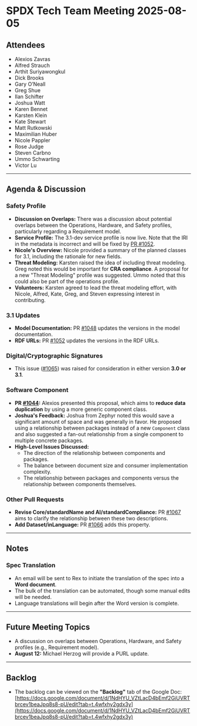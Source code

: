 # SPDX Tech Team Meeting 2025-08-05


## Attendees

* Alexios Zavras
* Alfred Strauch
* Arthit Suriyawongkul
* Dick Brooks
* Gary O’Neall
* Greg Shue
* Ilan Schifter
* Joshua Watt
* Karen Bennet
* Karsten Klein
* Kate Stewart
* Matt Rutkowski
* Maximilian Huber
* Nicole Pappler
* Rose Judge
* Steven Carbno
* Ummo Schwarting
* Victor Lu

---

## Agenda & Discussion

### Safety Profile

* **Discussion on Overlaps:** There was a discussion about potential overlaps between the Operations, Hardware, and Safety profiles, particularly regarding a Requirement model.
* **Service Profile:** The 3.1-dev service profile is now live. Note that the IRI in the metadata is incorrect and will be fixed by [PR #1052](https://github.com/spdx/spdx-3-model/pull/1052).
* **Nicole's Overview:** Nicole provided a summary of the planned classes for 3.1, including the rationale for new fields.
* **Threat Modeling:** Karsten raised the idea of including threat modeling. Greg noted this would be important for **CRA compliance**. A proposal for a new "Threat Modeling" profile was suggested. Ummo noted that this could also be part of the operations profile.
* **Volunteers:** Karsten agreed to lead the threat modeling effort, with Nicole, Alfred, Kate, Greg, and Steven expressing interest in contributing.

### 3.1 Updates

* **Model Documentation:** PR [\#1048](https://github.com/spdx/spdx-3-model/pull/1048) updates the versions in the model documentation.
* **RDF URLs:** PR [\#1052](https://github.com/spdx/spdx-3-model/pull/1052) updates the versions in the RDF URLs.

### Digital/Cryptographic Signatures

* This issue ([\#1065](https://github.com/spdx/spdx-3-model/issues/1065)) was raised for consideration in either version **3.0 or 3.1**.

### Software Component

* **PR [\#1044](https://github.com/spdx/spdx-3-model/pull/1044):** Alexios presented this proposal, which aims to **reduce data duplication** by using a more generic component class.
* **Joshua's Feedback:** Joshua from Zephyr noted this would save a significant amount of space and was generally in favor. He proposed using a relationship between packages instead of a new `Component` class and also suggested a fan-out relationship from a single component to multiple concrete packages.
* **High-Level Issues Discussed:**
    * The direction of the relationship between components and packages.
    * The balance between document size and consumer implementation complexity.
    * The relationship between packages and components versus the relationship between components themselves.

### Other Pull Requests

* **Revise Core/standardName and AI/standardCompliance:** PR [\#1067](https://github.com/spdx/spdx-3-model/pull/1067) aims to clarify the relationship between these two descriptions.
* **Add Dataset/inLanguage:** PR [\#1066](https://github.com/spdx/spdx-3-model/pull/1066) adds this property.

---

## Notes

### Spec Translation

* An email will be sent to Rex to initiate the translation of the spec into a **Word document**.
* The bulk of the translation can be automated, though some manual edits will be needed.
* Language translations will begin after the Word version is complete.

---

## Future Meeting Topics

* A discussion on overlaps between Operations, Hardware, and Safety profiles (e.g., Requirement model).
* **August 12:** Michael Herzog will provide a PURL update.

---

## Backlog

* The backlog can be viewed on the **"Backlog"** tab of the Google Doc: [https://docs.google.com/document/d/1NdHYU_VZtLacD4bEmf2GiUVRTbrcev1beaJpq8s8-pU/edit?tab=t.4wfxhy2gdx3y](https://docs.google.com/document/d/1NdHYU_VZtLacD4bEmf2GiUVRTbrcev1beaJpq8s8-pU/edit?tab=t.4wfxhy2gdx3y)
